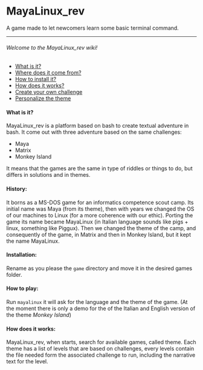 MayaLinux_rev
=============
A game made to let newcomers learn some basic terminal command.

--------------------------------------------------------------------
###### Welcome to the MayaLinux_rev wiki! ######
+ [What is it?](#what-is-it)
+ [Where does it come from?](#history)
+ [How to install it?](#installation)
+ [How does it works?](#how-does-it-works)
+ [Create your own challenge](Challenges.md#how-to-create-a-new-challenge)
+ [Personalize the theme](Themes.md#how-to-create-your-theme)


#### What is it? ####

MayaLinux_rev is a platform based on bash to create textual adventure in bash.
It come out with three adventure based on the same challenges:
*   Maya
*   Matrix
*   Monkey Island

It means that the games are the same in type of riddles or
things to do, but differs in solutions and in themes.


#### History: ####

It borns as a MS-DOS game for an informatics competence scout camp.
Its initial name was Maya (from its theme), then with years we
changed the OS of our machines to Linux (for a more coherence with
our ethic). Porting the game its name became MayaLinux (in Italian
language sounds like pigs + linux, something like Piggux). Then we
changed the theme of the camp, and consequently of the game, in
Matrix and then in Monkey Island, but it kept the name MayaLinux.


#### Installation: ####

Rename as you please the `game` directory and move it in the desired
games folder.


#### How to play: ####

Run `mayalinux` it will ask for the language and the theme of the
game. (At the moment there is only a demo for the of the Italian
and English version of the theme *Monkey Island*)


#### How does it works: ####

MayaLinux_rev, when starts, search for available games, called theme.
Each theme has a list of levels that are based on challenges, every levels
contain the file needed form the associated challenge to run, including the
narrative text for the level.